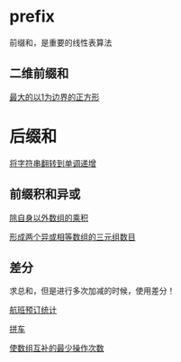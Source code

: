 # prefix

前缀和，是重要的线性表算法

## 二维前缀和

[最大的以1为边界的正方形](./code/最大的以1为边界的正方形.java)

# 后缀和

[将字符串翻转到单调递增](./code/将字符串翻转到单调递增.java)

## 前缀积和异或

[除自身以外数组的乘积](./code/除自身以外数组的乘积.java)

[形成两个异或相等数组的三元组数目](./code/形成两个异或相等数组的三元组数目.java)

## 差分

求总和，但是进行多次加减的时候，使用差分！

[航班预订统计](./code/航班预订统计.java)

[拼车](./code/拼车.java)

[使数组互补的最少操作次数](./code/使数组互补的最少操作次数.java)
